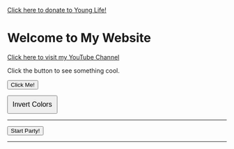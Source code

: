 <a href="https://giving.younglife.org/s/?GiftType=Staff&Name=ZachJose&Sponsoring=Zach%20Jose&AppealCodeId=70141000000tvBDAAY&BypassDesignationPage=false&MissionUnitId=a2s410000002wa2AAA&MissionUnitName=Greater%20Roseville%2FAntelope&ClassCodeId=a2j41000000Nj93AAC&ClassCodeName=Operating&StaffId=0034100002PWJ3WAAX&StaffName=Zachariah%20Jose">Click here to donate to Young Life!</a>

# Welcome to My Website  
[Click here to visit my YouTube Channel](https://www.youtube.com/@zachariahjose5622)

<p id="message">Click the button to see something cool.</p>
<button onclick="document.getElementById('message').innerText='You clicked the button! 🎉'">
  Click Me!
</button>



<button id="invertButton" style="padding: 10px; font-size: 16px; cursor: pointer;">Invert Colors</button>

<script>
  document.getElementById("invertButton").addEventListener("click", function() {
    document.body.style.filter = document.body.style.filter === "invert(1)" ? "none" : "invert(1)";
  });
</script>

---

<style>
  @keyframes flash {
    0%, 50%, 100% { background-color: white; }
    25%, 75% { background-color: black; }
  }
</style>

<script>
  let initialPositionsSet = false;
  let initialCatLeft = "10%";
  let initialDiscoLeft = "50%";

  function startParty() {
    // Play a new instance of the song every click
    let newSong = new Audio("/Phil.mp3");
    newSong.play();

    // Create a new cat GIF
    let cat = document.createElement("img");
    cat.src = "/cat-dance.gif";
    cat.style.width = "250px"; // Bigger cat
    cat.style.position = "absolute";
    cat.style.bottom = "50px";

    // Set initial or random position for the cat
    if (!initialPositionsSet) {
      cat.style.left = initialCatLeft;
    } else {
      cat.style.left = Math.random() * (window.innerWidth - 300) + "px";
    }
    document.body.appendChild(cat);

    // Animate the cat moving left & right
    let moveRight = true;
    let moveInterval = setInterval(() => {
      let leftPos = parseInt(cat.style.left);
      cat.style.left = moveRight ? (leftPos + 10) + "px" : (leftPos - 10) + "px";
      if (leftPos > window.innerWidth - 300) moveRight = false;
      if (leftPos < 10) moveRight = true;
    }, 100);

    // Create a new disco ball
    let discoBall = document.createElement("img");
    discoBall.src = "/disco.gif";
    discoBall.style.width = "200px"; // Bigger disco ball
    discoBall.style.position = "absolute";
    discoBall.style.top = "10px";

    // Set initial or random position for the disco ball
    if (!initialPositionsSet) {
      discoBall.style.left = initialDiscoLeft;
    } else {
      discoBall.style.left = Math.random() * (window.innerWidth - 200) + "px";
    }
    document.body.appendChild(discoBall);

    // Flash effect for only 1 second
    document.body.style.animation = "flash 1s";

    // Remove everything after 11 seconds
    setTimeout(() => {
      clearInterval(moveInterval);
      cat.remove();
      discoBall.remove();
    }, 11000);

    // Mark initial positions as set after the first click
    initialPositionsSet = true;
  }
</script>

<button onclick="startParty()">Start Party!</button>

---

<head>
  <meta charset="UTF-8">
  <meta name="viewport" content="width=device-width, initial-scale=1.0">
  <title>Every Day with Zach Jose</title>
  <link rel="stylesheet" href="styles.css">
  <link rel="preconnect" href="https://fonts.googleapis.com">
  <link href="https://fonts.googleapis.com/css2?family=Bangers&display=swap" rel="stylesheet">
</head>



<p id="visitorCounter" style="font-size: 14px; font-weight: bold;"></p>

<script>
  function updateVisitorCount() {
    // Define start date: April 5, 2000 (UTC)
    const startDate = new Date("2000-04-05T00:00:00Z");

    // Get current time in UTC
    const now = new Date();

    // Calculate hours passed since startDate
    const hoursPassed = Math.floor((now - startDate) / (1000 * 60 * 60));

    // Display the counter in the footer
    document.getElementById("visitorCounter").innerText = "Total Visitors: " + hoursPassed;
  }

  updateVisitorCount(); // Run function when page loads
</script>
